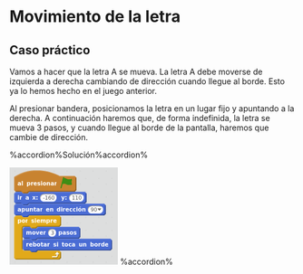 
# Movimiento de la letra

## Caso práctico

Vamos a hacer que la letra A se mueva. La letra A debe moverse de izquierda a derecha cambiando de dirección cuando llegue al borde. Esto ya lo hemos hecho en el juego anterior.

Al presionar bandera, posicionamos la letra en un lugar fijo y apuntando a la derecha. A continuación haremos que, de forma indefinida, la letra se mueva 3 pasos, y cuando llegue al borde de la pantalla, haremos que cambie de dirección.



%accordion%Solución%accordion%

![](img/Seleccion_046.png)
%accordion%